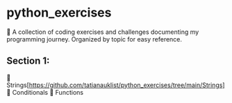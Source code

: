# python_exercises
📖 A collection of coding exercises and challenges documenting my programming journey. Organized by topic for easy reference.

## Section 1:
🧵 Strings[https://github.com/tatianauklist/python_exercises/tree/main/Strings]
🚦 Conditionals 
📘 Functions
